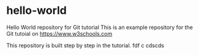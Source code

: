 # hello-world
Hello World repository for Git tutorial
This is an example repository for the Git tutoial on https://www.w3schools.com

This repository is built step by step in the tutorial.
fdf
c
cdscds
